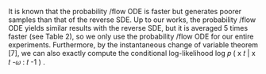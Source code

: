 It is known that the probability /flow ODE is faster but generates poorer samples than that of the reverse SDE. Up to our works, the probability /flow ODE yields similar results with the reverse SDE, but it is averaged 5 times faster (see Table 2), so we only use the probability /flow ODE for our entire experiments. Furthermore, by the instantaneous change of variable theorem [7], we can also exactly compute the conditional log-likelihood log 𝑝 ( x 𝑡 | x 𝑡 -𝜔 : 𝑡 -1 ) .